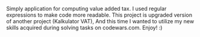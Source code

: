 Simply application for computing value added tax.
I used regular expressions to make code more readable.
This project is upgraded version of another project (Kalkulator VAT),
And this time I wanted to utilize my new skills acquired during solving
tasks on codewars.com. Enjoy! :)
